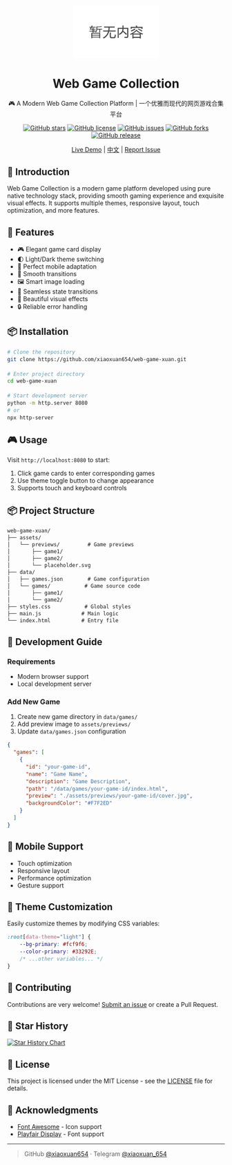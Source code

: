 <p align="center">
  <img src="./assets/previews/logo.png" alt="Web Game Collection" width="200"/>
</p>

<div align="center">

# Web Game Collection

🎮 A Modern Web Game Collection Platform | 一个优雅而现代的网页游戏合集平台

[![GitHub stars](https://img.shields.io/github/stars/xiaoxuan654/web-game-xuan)](https://github.com/xiaoxuan654/web-game-xuan/stargazers)
[![GitHub license](https://img.shields.io/github/license/xiaoxuan654/web-game-xuan)](https://github.com/xiaoxuan654/web-game-xuan/blob/main/LICENSE)
[![GitHub issues](https://img.shields.io/github/issues/xiaoxuan654/web-game-xuan)](https://github.com/xiaoxuan654/web-game-xuan/issues)
[![GitHub forks](https://img.shields.io/github/forks/xiaoxuan654/web-game-xuan)](https://github.com/xiaoxuan654/web-game-xuan/network)
[![GitHub release](https://img.shields.io/github/v/release/xiaoxuan654/web-game-xuan)](https://github.com/xiaoxuan654/web-game-xuan/releases)

[Live Demo](https://game.xiaoxuan654.top/) | [中文](./README.md) | [Report Issue](https://github.com/xiaoxuan654/web-game-xuan/issues)

</div>

## 📖 Introduction

Web Game Collection is a modern game platform developed using pure native technology stack, providing smooth gaming experience and exquisite visual effects. It supports multiple themes, responsive layout, touch optimization, and more features.

## 🚀 Features

- 🎮 Elegant game card display
- 🌓 Light/Dark theme switching
- 📱 Perfect mobile adaptation
- 🎯 Smooth transitions
- 🖼️ Smart image loading
- 🔄 Seamless state transitions
- 💫 Beautiful visual effects
- 🔒 Reliable error handling

## 📦 Installation

```bash
# Clone the repository
git clone https://github.com/xiaoxuan654/web-game-xuan.git

# Enter project directory
cd web-game-xuan

# Start development server
python -m http.server 8080
# or
npx http-server
```

## 🎮 Usage

Visit `http://localhost:8080` to start:

1. Click game cards to enter corresponding games
2. Use theme toggle button to change appearance
3. Supports touch and keyboard controls

## 📦 Project Structure

```
web-game-xuan/
├── assets/
│   └── previews/         # Game previews
│       ├── game1/
│       ├── game2/
│       └── placeholder.svg
├── data/
│   ├── games.json        # Game configuration
│   └── games/           # Game source code
│       ├── game1/
│       └── game2/
├── styles.css           # Global styles
├── main.js             # Main logic
└── index.html          # Entry file
```

## 🔧 Development Guide

### Requirements

- Modern browser support
- Local development server

### Add New Game

1. Create new game directory in `data/games/`
2. Add preview image to `assets/previews/`
3. Update `data/games.json` configuration

```json
{
  "games": [
    {
      "id": "your-game-id",
      "name": "Game Name",
      "description": "Game Description",
      "path": "/data/games/your-game-id/index.html",
      "preview": "./assets/previews/your-game-id/cover.jpg",
      "backgroundColor": "#F7F2ED"
    }
  ]
}
```

## 📱 Mobile Support

- Touch optimization
- Responsive layout
- Performance optimization
- Gesture support

## 🎨 Theme Customization

Easily customize themes by modifying CSS variables:

```css
:root[data-theme="light"] {
    --bg-primary: #fcf9f6;
    --color-primary: #33292E;
    /* ...other variables... */
}
```

## 🤝 Contributing

Contributions are very welcome! [Submit an issue](https://github.com/xiaoxuan654/web-game-xuan/issues/new) or create a Pull Request.

## 🌟 Star History

[![Star History Chart](https://api.star-history.com/svg?repos=xiaoxuan654/web-game-xuan&type=Date)](https://star-history.com/#xiaoxuan654/web-game-xuan&Date)

## 📄 License

This project is licensed under the MIT License - see the [LICENSE](LICENSE) file for details.

## 👏 Acknowledgments

- [Font Awesome](https://fontawesome.com/) - Icon support
- [Playfair Display](https://fonts.google.com/specimen/Playfair+Display) - Font support

---

> GitHub [@xiaoxuan654](https://github.com/xiaoxuan654) · Telegram [@xiaoxuan_654](https://t.me/xiaoxuan_654)
